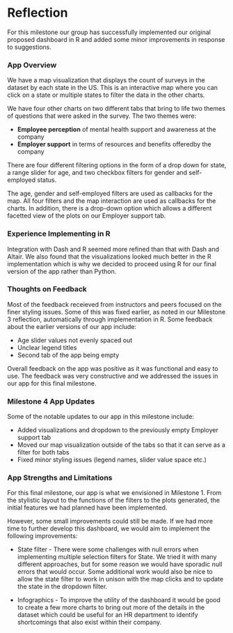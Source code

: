# Reflection

For this milestone our group has successfully implemented our original proposed dashboard in R and added some minor improvements in response to suggestions.

### App Overview

We have a map visualization that displays the count of surveys in the dataset by each state in the US. This is an interactive map where you can click on a state or multiple states to filter the data in the other charts.

We have four other charts on two different tabs that bring to life two themes of questions that were asked in the survey. The two themes were:

-   **Employee perception** of mental health support and awareness at the company
-   **Employer support** in terms of resources and benefits offeredby the company

There are four different filtering options in the form of a drop down for state, a range slider for age, and two checkbox filters for gender and self-employed status.

The age, gender and self-employed filters are used as callbacks for the map. All four filters and the map interaction are used as callbacks for the charts. In addition, there is a drop-down option which allows a different facetted view of the plots on our Employer support tab.

### Experience Implementing in R

Integration with Dash and R seemed more refined than that with Dash and Altair. We also found that the visualizations looked much better in the R implementation which is why we decided to proceed using R for our final version of the app rather than Python. 

### Thoughts on Feedback

Most of the feedback receieved from instructors and peers focused on the finer styling issues. Some of this was fixed earlier, as noted in our Milestone 3 reflection, automatically through implementation in R. Some feedback about the earlier versions of our app include:

  - Age slider values not evenly spaced out
  - Unclear legend titles
  - Second tab of the app being empty
        
Overall feedback on the app was positive as it was functional and easy to use. The feedback was very constructive and we addressed the issues in our app for this final milestone. 

### Milestone 4 App Updates

Some of the notable updates to our app in this milestone include:

   - Added visualizations and dropdown to the previously empty Employer support tab
   - Moved our map visualization outside of the tabs so that it can serve as a filter for both tabs
   - Fixed minor styling issues (legend names, slider value space etc.)

### App Strengths and Limitations

For this final milestone, our app is what we envisioned in Milestone 1. From the stylistic layout to the functions of the filters to the plots generated, the initial features we had planned have been implemented.

However, some small improvements could still be made. If we had more time to further develop this dashboard, we would aim to implement the following improvements:

-   State filter - There were some challenges with null errors when implementing multiple selection filters for State. We tried it with many different approaches, but for some reason we would have sporadic null errors that would occur. Some additional work would also be nice to allow the state filter to work in unison with the map clicks and to update the state in the dropdown filter.

-   Infographics - To improve the utility of the dashboard it would be good to create a few more charts to bring out more of the details in the dataset which could be useful for an HR department to identify shortcomings that also exist within their company.
